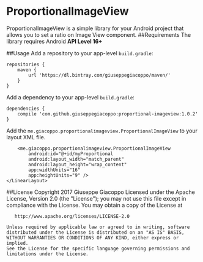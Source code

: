 # ProportionalImageView
ProportionalImageView is a simple library for your Android project that allows you to set a ratio on Image View component.
##Requirements
The library requires Android **API Level 16+**

##Usage
Add a repository to your app-level `build.gradle`:

    repositories {
        maven {
            url 'https://dl.bintray.com/giuseppegiacoppo/maven/'
        }
    }

Add a dependency to your app-level `build.gradle`:

    dependencies {
        compile 'com.github.giuseppegiacoppo:proportional-imageview:1.0.2'
    }

Add the `me.giacoppo.proportionalimageview.ProportionalImageView` to your layout XML file.
    <LinearLayout xmlns:android="http://schemas.android.com/apk/res/android"
        xmlns:app="http://schemas.android.com/apk/res-auto"
        android:layout_width="match_parent"
        android:layout_height="wrap_content"
        android:orientation="vertical">
    
        <me.giacoppo.proportionalimageview.ProportionalImageView
            android:id="@+id/myProportional
            android:layout_width="match_parent"
            android:layout_height="wrap_content"
            app:widthUnits="16"
            app:heightUnits="9" />
    </LinearLayout>
    
##License
    Copyright 2017 Giuseppe Giacoppo
    Licensed under the Apache License, Version 2.0 (the "License");
    you may not use this file except in compliance with the License.
    You may obtain a copy of the License at
    
       http://www.apache.org/licenses/LICENSE-2.0
    
    Unless required by applicable law or agreed to in writing, software
    distributed under the License is distributed on an "AS IS" BASIS,
    WITHOUT WARRANTIES OR CONDITIONS OF ANY KIND, either express or implied.
    See the License for the specific language governing permissions and
    limitations under the License.
